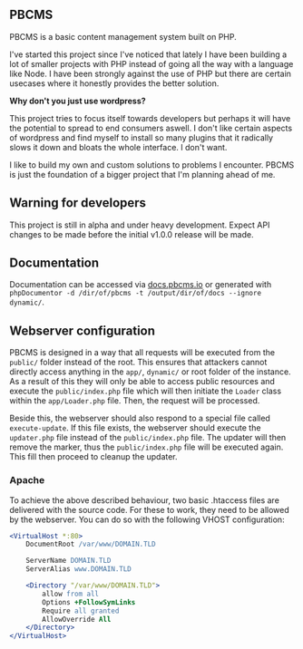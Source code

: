 ## PBCMS

PBCMS is a basic content management system built on PHP. 

I've started this project since I've noticed that lately I have been building a lot of smaller projects with PHP instead of going all the way with a language like Node. I have been strongly against the use of PHP but there are certain usecases where it honestly provides the better solution.

**Why don't you just use wordpress?**

This project tries to focus itself towards developers but perhaps it will have the potential to spread to end consumers aswell. I don't like certain aspects of wordpress and find myself to install so many plugins that it radically slows it down and bloats the whole interface. I don't want.

I like to build my own and custom solutions to problems I encounter. PBCMS is just the foundation of a bigger project that I'm planning ahead of me.

## Warning for developers

This project is still in alpha and under heavy development. Expect API changes to be made before the initial v1.0.0 release will be made.

## Documentation

Documentation can be accessed via [docs.pbcms.io](https://docs.pbcms.io) or generated with ``phpDocumentor -d /dir/of/pbcms -t /output/dir/of/docs --ignore dynamic/``.

## Webserver configuration

PBCMS is designed in a way that all requests will be executed from the ``public/`` folder instead of the root. This ensures that attackers cannot directly access anything in the ``app/``, ``dynamic/`` or root folder of the instance. As a result of this they will only be able to access public resources and execute the ``public/index.php`` file which will then initiate the ``Loader`` class within the ``app/Loader.php`` file. Then, the request will be processed.

Beside this, the webserver should also respond to a special file called ``execute-update``. If this file exists, the webserver should execute the ``updater.php`` file instead of the ``public/index.php`` file. The updater will then remove the marker, thus the ``public/index.php`` file will be executed again. This fill then proceed to cleanup the updater.

### Apache

To achieve the above described behaviour, two basic .htaccess files are delivered with the source code. For these to work, they need to be allowed by the webserver. You can do so with the following VHOST configuration:

```apache
<VirtualHost *:80>
    DocumentRoot /var/www/DOMAIN.TLD

    ServerName DOMAIN.TLD
    ServerAlias www.DOMAIN.TLD

    <Directory "/var/www/DOMAIN.TLD">
        allow from all
        Options +FollowSymLinks
        Require all granted
        AllowOverride All
    </Directory>
</VirtualHost>
```
